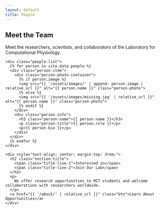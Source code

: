 ```yaml
---
layout: default
title: People
---
```


<div class="container">
  <section class="content-section">
    <h2 class="section-title">
      <span class="title-line-1">Meet the</span>
      <span class="title-line-2">Team</span>
    </h2>
    <p>
      Meet the researchers, scientists, and collaborators of the Laboratory for Computational Physiology.
    </p>

    <div class="people-list">
      {% for person in site.data.people %}
      <div class="person-item">
        <div class="person-photo-container">
          {% if person.image %}
          <img src="{{ '/assets/images/' | append: person.image | relative_url }}" alt="{{ person.name }}" class="person-photo">
          {% else %}
          <img src="{{ '/assets/images/missing.jpg' | relative_url }}" alt="{{ person.name }}" class="person-photo">
          {% endif %}
        </div>
        <div class="person-info">
          <h3 class="person-name">{{ person.name }}</h3>
          <p class="person-title">{{ person.role }}</p>
          <p>{{ person.bio }}</p>
        </div>
      </div>
      {% endfor %}
    </div>

    <div style="text-align: center; margin-top: 3rem;">
      <h2 class="section-title">
        <span class="title-line-1">Interested in</span>
        <span class="title-line-2">Join Our Lab</span>
      </h2>
      <p>
        We offer research opportunities to MIT students and welcome collaborations with researchers worldwide.
      </p>
      <a href="{{ '/about/' | relative_url }}" class="btn">Learn About Opportunities</a>
    </div>
  </section>
</div> 
